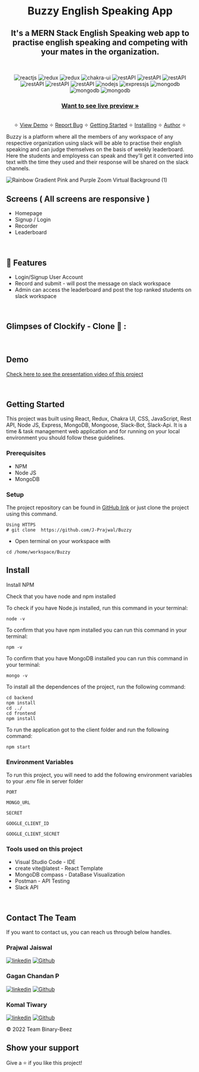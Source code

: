 <h1 align="center">Buzzy English Speaking App</h1> 

<h2 align="center">It's a MERN Stack English Speaking web app to practise english speaking and competing with your mates in the organization.</h2>

<br />
<p align="center">
    <img src="https://img.shields.io/badge/React-20232A?style=for-the-badge&logo=react&logoColor=61DAFB" alt="reactjs" />
    <img src="https://img.shields.io/badge/Redux-593D88?style=for-the-badge&logo=redux&logoColor=white" alt="redux" />
    <img src="https://img.shields.io/badge/React_Router-CA4245?style=for-the-badge&logo=react-router&logoColor=white" alt="redux" />
    <img src="https://img.shields.io/badge/Chakra%20UI-3bc7bd?style=for-the-badge&logo=chakraui&logoColor=white" alt="chakra-ui"/>
    <img src="https://img.shields.io/badge/Rest_API-02303A?style=for-the-badge&logo=react-router&logoColor=white" alt="restAPI"/>
    <img src="https://img.shields.io/badge/npm-CB3837?style=for-the-badge&logo=npm&logoColor=white" alt="restAPI"/>
    <img src="https://img.shields.io/badge/Postman-FF6C37?style=for-the-badge&logo=Postman&logoColor=white" alt="restAPI"/>
    <img src="https://img.shields.io/badge/Vite-B73BFE?style=for-the-badge&logo=vite&logoColor=FFD62E" alt="restAPI"/>
    <img src="https://img.shields.io/badge/Heroku-430098?style=for-the-badge&logo=heroku&logoColor=white" alt="restAPI"/>
    <img src="https://img.shields.io/badge/Netlify-00C7B7?style=for-the-badge&logo=netlify&logoColor=white" alt="restAPI"/>
    <img src="https://img.shields.io/badge/Node.js-339933?style=for-the-badge&logo=nodedotjs&logoColor=white" alt="nodejs" />
    <img src="https://img.shields.io/badge/Express.js-000000?style=for-the-badge&logo=express&logoColor=white" alt="expressjs"/>
    <img src="https://img.shields.io/badge/MongoDB-4EA94B?style=for-the-badge&logo=mongodb&logoColor=white" alt="mongodb"/>
    <img src="https://img.shields.io/badge/Slack-4A154B?style=for-the-badge&logo=slack&logoColor=white" alt="mongodb"/>
    <img src="https://img.shields.io/badge/Glitch-2800ff?style=for-the-badge&logo=glitch&logoColor=white" alt="mongodb"/>
</p>

<h3 align="center"><a href="https://classy-druid-0cbd3c.netlify.app/"><strong>Want to see live preview »</strong></a></h3>

<p align="center"> 
    <br />&#10023;
    <a href="#Demo">View Demo</a>   &#10023;  
    <a href="https://github.com/J-Prajwal/Buzzy/issues">Report Bug</a>    &#10023;
    <a href="#Getting-Started">Getting Started</a> &#10023; <a href="#Install">Installing</a> &#10023;    
    <a href="#Contact">Author</a> &#10023;
  </p>
  
Buzzy is a platform where all the members of any workspace of any respective organization using slack will be able to practise their english speaking and can judge themselves on the basis of weekly leaderboard. Here the students and employess can speak and they'll get it converted into text with the time they used and their response will be shared on the slack channels.
  
 

![Rainbow Gradient Pink and Purple Zoom Virtual Background (1)](https://user-images.githubusercontent.com/98648448/191899374-6fb16f00-e35c-4ccf-ad84-a2282664aad7.jpg)

  ## Screens ( All screens are responsive )
   - Homepage
   - Signup / Login
   - Recorder
   - Leaderboard
   
   <br />


## 🚀 Features
- Login/Signup User Account
- Record and submit - will post the message on slack workspace
- Admin can access the leaderboard and post the top ranked students on slack workspace

<br />

## Glimpses of Clockify - Clone 🙈 :




<br />

## Demo

[Check here to see the presentation video of this project](https://drive.google.com/file/d/111_S_Hzt-2AxZULBNX6ytE61GRYTrnfd/view?usp=sharing)


<br/>

## Getting Started

This project was built using React, Redux, Chakra UI, CSS, JavaScript, Rest API, Node JS, Express, MongoDB, Mongoose, Slack-Bot, Slack-Api. It is a time & task management web application and for running on your local environment you should follow these guidelines.


### Prerequisites

- NPM 
- Node JS
- MongoDB

### Setup


The project repository can be found in [GitHub link](https://github.com/J-Prajwal/clockifyClone-fixedThread) or just clone the project using this command. 


```
Using HTTPS
# git clone  https://github.com/J-Prajwal/Buzzy
```

+ Open terminal on your workspace with

```
cd /home/workspace/Buzzy
```


## Install

Install NPM

Check that you have node and npm installed

To check if you have Node.js installed, run this command in your terminal:


```
node -v
```

To confirm that you have npm installed you can run this command in your terminal:


```
npm -v
```

To confirm that you have MongoDB installed you can run this command in your terminal:


```
mongo -v
```


To install all the dependences of the project, run the following command:


```
cd backend
npm install
cd ../
cd frontend
npm install
```


To run the application got to the client folder and run the following command:

```
npm start
```

### Environment Variables

To run this project, you will need to add the following environment variables to your .env file in server folder

`PORT`

`MONGO_URL`

`SECRET`

 `GOOGLE_CLIENT_ID`

`GOOGLE_CLIENT_SECRET`


### Tools used on this project

- Visual Studio Code - IDE
- create vite@latest - React Template 
- MongoDB compass - DataBase Visualization
- Postman - API Testing
- Slack API

<br/>



## Contact The Team

If you want to contact us, you can reach us through below handles.

<h3>Prajwal Jaiswal</h3>

[![linkedin](https://img.shields.io/badge/LinkedIn-0077B5?style=for-the-badge&logo=linkedin&logoColor=white)](https://www.linkedin.com/in/prajwal-jaiswal-3772aa215/)
[![Github](https://img.shields.io/badge/GitHub-100000?style=for-the-badge&logo=github&logoColor=white)](https://github.com/J-Prajwal)

<h3>Gagan Chandan P</h3>

[![linkedin](https://img.shields.io/badge/LinkedIn-0077B5?style=for-the-badge&logo=linkedin&logoColor=white)](https://www.linkedin.com/in/gagan-chandan-p%F0%9F%95%B7-3b4590231/)
[![Github](https://img.shields.io/badge/GitHub-100000?style=for-the-badge&logo=github&logoColor=white)](https://github.com/GaganChandan2003)

<h3>Komal Tiwary</h3>

[![linkedin](https://img.shields.io/badge/LinkedIn-0077B5?style=for-the-badge&logo=linkedin&logoColor=white)](https://www.linkedin.com/in/komal-tiwari-/)
[![Github](https://img.shields.io/badge/GitHub-100000?style=for-the-badge&logo=github&logoColor=white)](https://github.com/komal-tiwari-dev)

© 2022 Team Binary-Beez



## Show your support

Give a ⭐️ if you like this project!
